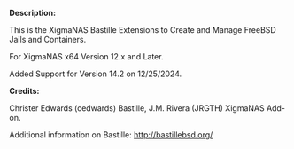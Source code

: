 **Description:**

 This is the XigmaNAS Bastille Extensions to Create and Manage FreeBSD Jails and Containers.

 For XigmaNAS x64 Version 12.x and Later.  

 Added Support for Version 14.2 on 12/25/2024.

**Credits:**

 Christer Edwards (cedwards) Bastille, J.M. Rivera (JRGTH) XigmaNAS Add-on.

Additional information on Bastille: <a href="http://bastillebsd.org/">http://bastillebsd.org/</a>
